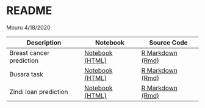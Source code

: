 README
================
Mburu
4/18/2020

| Description              | Notebook                                                                                  | Source Code                                                  |
| ------------------------ | ----------------------------------------------------------------------------------------- | ------------------------------------------------------------ |
| Breast cancer prediction | [Notebook (HTML)](https://m-mburu.github.io/breast_cancer_prediction/cancer_data.nb.html) | [R Markdown (Rmd)](breast_cancer_prediction/cancer_data.Rmd) |
| Busara task              | [Notebook (HTML)](https://m-mburu.github.io/busara_task/busara-data-analysis.html)        | [R Markdown (Rmd)](busara%20data%20analysis.Rmd)             |
| Zindi loan prediction    | [Notebook (HTML)](https://m-mburu.github.io/loan_prediction/loan_prediction.html)         | [R Markdown (Rmd)](busara%20data%20analysis.Rmd)             |
